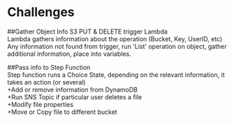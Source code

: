 # Challenges

##Gather Object Info
S3 PUT & DELETE trigger Lambda  
Lambda gathers information about the operation (Bucket, Key, UserID, etc)  
Any information not found from trigger, run 'List' operation on object, gather additional information, place into variables.  

##Pass info to Step Function  
Step function runs a Choice State, depending on the relevant information, it takes an action (or several)  
+Add or remove information from DynamoDB  
+Run SNS Topic if particular user deletes a file  
+Modify file properties  
+Move or Copy file to different bucket  

